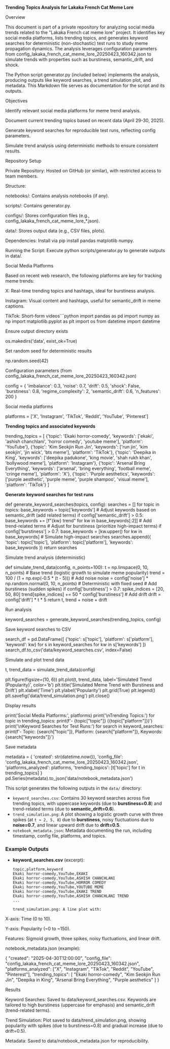 **Trending Topics Analysis for Lakaka French Cat Meme Lore**

Overview

This document is part of a private repository for analyzing social media trends related to the "Lakaka French cat meme lore" project. It identifies key social media platforms, lists trending topics, and generates keyword searches for deterministic (non-stochastic) test runs to study meme propagation dynamics. The analysis leverages configuration parameters from config_lakaka_french_cat_meme_lore_20250423_160342.json to simulate trends with properties such as burstiness, semantic_drift, and shock.

The Python script generator.py (included below) implements the analysis, producing outputs like keyword searches, a trend simulation plot, and metadata. This Markdown file serves as documentation for the script and its outputs.

Objectives

Identify relevant social media platforms for meme trend analysis.

Document current trending topics based on recent data (April 29-30, 2025).

Generate keyword searches for reproducible test runs, reflecting config parameters.

Simulate trend analysis using deterministic methods to ensure consistent results.

Repository Setup


Private Repository: Hosted on GitHub (or similar), with restricted access to team members.



Structure:

notebooks/: Contains analysis notebooks (if any).

scripts/: Contains generator.py.

configs/: Stores configuration files (e.g., config_lakaka_french_cat_meme_lore_*.json).

data/: Stores output data (e.g., CSV files, plots).

Dependencies: Install via pip install pandas matplotlib numpy.



Running the Script: Execute python scripts/generator.py to generate outputs in data/.

Social Media Platforms

Based on recent web research, the following platforms are key for tracking meme trends:

X: Real-time trending topics and hashtags, ideal for burstiness analysis.

Instagram: Visual content and hashtags, useful for semantic_drift in meme captions.

TikTok: Short-form videos```python import pandas as pd import numpy as np import matplotlib.pyplot as plt import os from datetime import datetime

Ensure output directory exists

os.makedirs('data', exist_ok=True)

Set random seed for deterministic results

np.random.seed(42)

Configuration parameters (from config_lakaka_french_cat_meme_lore_20250423_160342.json)

config = { 'imbalance': 0.3, 'noise': 0.7, 'drift': 0.5, 'shock': False, 'burstiness': 0.8, 'regime_complexity': 2, 'semantic_drift': 0.6, 'n_features': 200 }

Social media platforms

platforms = ['X', 'Instagram', 'TikTok', 'Reddit', 'YouTube', 'Pinterest']

**Trending topics and associated keywords**

trending_topics = [ {'topic': 'Ekaki horror-comedy', 'keywords': ['ekaki', 'ashish chanchlani', 'horror comedy', 'youtube meme'], 'platform': 'YouTube'}, {'topic': 'Kim Seokjin Run Jin', 'keywords': ['run jin', 'kim seokjin', 'jin wick', 'bts meme'], 'platform': 'TikTok'}, {'topic': 'Deepika in King', 'keywords': ['deepika padukone', 'king movie', 'shah rukh khan', 'bollywood meme'], 'platform': 'Instagram'}, {'topic': 'Arsenal Bring Everything', 'keywords': ['arsenal', 'bring everything', 'football meme', 'cringe meme'], 'platform': 'X'}, {'topic': 'Purple aesthetics', 'keywords': ['purple aesthetic', 'purple meme', 'purple shampoo', 'visual meme'], 'platform': 'TikTok'} ]

**Generate keyword searches for test runs**

def generate_keyword_searches(topics, config): searches = [] for topic in topics: base_keywords = topic['keywords'] # Adjust keywords based on semantic_drift (add related terms) if config['semantic_drift'] > 0.5: base_keywords += [f"{kw} trend" for kw in base_keywords[:2]] # Add trend-related terms # Adjust for burstiness (prioritize high-impact terms) if config['burstiness'] > 0.7: base_keywords = [kw.upper() for kw in base_keywords] # Simulate high-impact searches searches.append({ 'topic': topic['topic'], 'platform': topic['platform'], 'keywords': base_keywords }) return searches

Simulate trend analysis (deterministic)

def simulate_trend_data(config, n_points=100): t = np.linspace(0, 10, n_points) # Base trend (logistic growth to simulate meme popularity) trend = 100 / (1 + np.exp(-0.5 * (t - 5))) # Add noise noise = config['noise'] * np.random.normal(0, 10, n_points) # Deterministic with fixed seed # Add burstiness (sudden spikes) if config['burstiness'] > 0.7: spike_indices = [20, 50, 80] trend[spike_indices] += 50 * config['burstiness'] # Add drift drift = config['drift'] * t * 5 return t, trend + noise + drift

Run analysis

keyword_searches = generate_keyword_searches(trending_topics, config)

Save keyword searches to CSV

search_df = pd.DataFrame([ {'topic': s['topic'], 'platform': s['platform'], 'keyword': kw} for s in keyword_searches for kw in s['keywords'] ]) search_df.to_csv('data/keyword_searches.csv', index=False)

Simulate and plot trend data

t, trend_data = simulate_trend_data(config)

plt.figure(figsize=(10, 6)) plt.plot(t, trend_data, label='Simulated Trend (Popularity)', color='b') plt.title('Simulated Meme Trend with Burstiness and Drift') plt.xlabel('Time') plt.ylabel('Popularity') plt.grid(True) plt.legend() plt.savefig('data/trend_simulation.png') plt.close()

Display results

print('Social Media Platforms:', platforms) print('\nTrending Topics:') for topic in trending_topics: print(f'- {topic["topic"]} ({topic["platform"]})') print('\nKeyword Searches for Test Runs:') for search in keyword_searches: print(f'- Topic: {search["topic"]}, Platform: {search["platform"]}, Keywords: {search["keywords"]}')

Save metadata

metadata = { 'created': str(datetime.now()), 'config_file': 'config_lakaka_french_cat_meme_lore_20250423_160342.json', 'platforms_analyzed': platforms, 'trending_topics': [t['topic'] for t in trending_topics] } pd.Series(metadata).to_json('data/notebook_metadata.json')

This script generates the following outputs in the `data/` directory:
- `keyword_searches.csv`: Contains 30 keyword searches across five trending topics, with uppercase keywords (due to **burstiness=0.8**) and trend-related terms (due to **semantic_drift=0.6**).
- `trend_simulation.png`: A plot showing a logistic growth curve with three spikes (at `t ≈ 2, 5, 8`) due to **burstiness**, noisy fluctuations due to **noise=0.7**, and linear upward drift due to **drift=0.5**.
- `notebook_metadata.json`: Metadata documenting the run, including timestamp, config file, platforms, and topics.

### Example Outputs
- **keyword_searches.csv** (excerpt):
  ```csv
  topic,platform,keyword
  Ekaki horror-comedy,YouTube,EKAKI
  Ekaki horror-comedy,YouTube,ASHISH CHANCHLANI
  Ekaki horror-comedy,YouTube,HORROR COMEDY
  Ekaki horror-comedy,YouTube,YOUTUBE MEME
  Ekaki horror-comedy,YouTube,EKAKI TREND
  Ekaki horror-comedy,YouTube,ASHISH CHANCHLANI TREND
  ...

  trend_simulation.png: A line plot with:

X-axis: Time (0 to 10).

Y-axis: Popularity (~0 to ~150).

Features: Sigmoid growth, three spikes, noisy fluctuations, and linear drift.

notebook_metadata.json (example):

{
  "created": "2025-04-30T12:00:00",
  "config_file": "config_lakaka_french_cat_meme_lore_20250423_160342.json",
  "platforms_analyzed": ["X", "Instagram", "TikTok", "Reddit", "YouTube", "Pinterest"],
  "trending_topics": [
    "Ekaki horror-comedy",
    "Kim Seokjin Run Jin",
    "Deepika in King",
    "Arsenal Bring Everything",
    "Purple aesthetics"
  ]
}

Results


Keyword Searches: Saved to data/keyword_searches.csv. Keywords are tailored to high burstiness (uppercase for emphasis) and semantic_drift (trend-related terms).



Trend Simulation: Plot saved to data/trend_simulation.png, showing popularity with spikes (due to burstiness=0.8) and gradual increase (due to drift=0.5).



Metadata: Saved to data/notebook_metadata.json for reproducibility.

